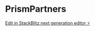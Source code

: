 # PrismPartners

[Edit in StackBlitz next generation editor ⚡️](https://stackblitz.com/~/github.com/OptionAmadeus/PrismPartners)